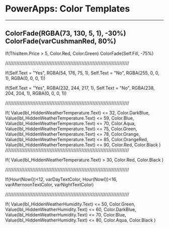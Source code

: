 # PowerApps: Color Templates
___
ColorFade(RGBA(73, 130, 5, 1), -30%)
ColorFade(varCushmanRed, 80%)
--------------------------------------------------------
If(ThisItem.Price > 5, Color.Red, Color.Green)
ColorFade(Self.Fill, -75%)

//////////////////////////////////////////////////////////////////////////////

If(Self.Text = "Yes", RGBA(54, 176, 75, 1),
   Self.Text = "No", RGBA(255, 0, 0, 1), 
   RGBA(0, 0, 0, 1))


If(Self.Text = "Yes", RGBA(232, 244, 217, 1),
   Self.Text = "No", RGBA(238, 204, 204, 1), 
   RGBA(0, 0, 0, 1))

//////////////////////////////////////////////////////////////////////////////

If(
    Value(lbl_HiddenWeatherTemperature.Text) <= 32,
    Color.DarkBlue,
    Value(lbl_HiddenWeatherTemperature.Text) <= 59,
    Color.Blue,
    Value(lbl_HiddenWeatherTemperature.Text) <= 70,
    Color.Aqua,
    Value(lbl_HiddenWeatherTemperature.Text) <= 75,
    Color.Green,
    Value(lbl_HiddenWeatherTemperature.Text) <= 78,
    Color.Orange,
    Value(lbl_HiddenWeatherTemperature.Text) <= 85,
    Color.OrangeRed,
    Value(lbl_HiddenWeatherTemperature.Text) <= 90,
    Color.Red,
    Color.Black
)
//////////////////////////////////////////////////////////////////////////////

If(
    Value(lbl_HiddenWeatherTemperature.Text) > 30,
    Color.Red,
    Color.Black
)

//////////////////////////////////////////////////////////////////////////////


If(Hour(Now())<12, varDayTextColor, Hour(Now())<16, varAfternoonTextColor, varNightTextColor)

//////////////////////////////////////////////////////////////////////////////

If(
    Value(lbl_HiddenWeatherHumidity.Text) <= 50,
    Color.Green,
    Value(lbl_HiddenWeatherHumidity.Text) <= 60,
    Color.DarkBlue,
    Value(lbl_HiddenWeatherHumidity.Text) <= 70,
    Color.Blue,
    Value(lbl_HiddenWeatherHumidity.Text) <= 80,
    Color.Aqua,
    Color.Black
)

